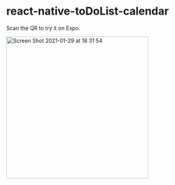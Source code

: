 # react-native-toDoList-calendar

Scan the QR to try it on Expo.

<img width="373" alt="Screen Shot 2021-01-29 at 18 31 54" src="https://user-images.githubusercontent.com/72383911/106270264-45a8b980-6260-11eb-9de8-63c5664df7bf.png">

